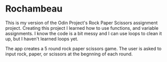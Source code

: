 # Rochambeau


This is my version of the Odin Project's Rock Paper Scissors assignment project.  Creating this project I learned how to use functions, and variable assignments.  I know the code is a bit messy and I can use loops to clean it up, but I haven't learned loops yet.  

The app creates a 5 round rock paper scissors game.  The user is asked to input rock, paper, or scissors at the begnning of each round.  
